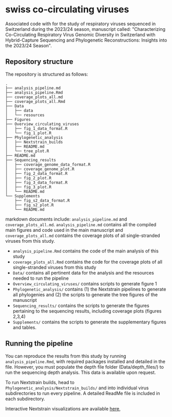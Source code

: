 # swiss co-circulating viruses

Associated code with for the study of respiratory viruses sequenced in Switzerland during the 2023/24 season, manuscript called: "Characterizing Co-Circulating Respiratory Virus Genomic Diversity in Switzerland with Hybrid-Capture Sequencing and Phylogenetic Reconstructions: Insights into the 2023/24 Season". 

## Repository structure

The repository is structured as follows:

```
.
├── analysis_pipeline.md
├── analysis_pipeline.Rmd
├── coverage_plots_all.md
├── coverage_plots_all.Rmd
├── Data
│   ├── data
│   └── resources
├── Figures
├── Overview_circulating_viruses
│   ├── fig_1_data_format.R
│   └── fig_1_plot.R
├── Phylogenetic_analysis
│   ├── Nextstrain_builds
│   ├── README.md
│   └── tree_plot.R
├── README.md
├── Sequencing_results
│   ├── coverage_genome_data_format.R
│   ├── coverage_genome_plot.R
│   ├── fig_2_data_format.R
│   ├── fig_2_plot.R
│   ├── fig_3_data_format.R
│   ├── fig_3_plot.R
│   └── README.md
└── Supplements
    ├── fig_s2_data_format.R
    ├── fig_s2_plot.R
    └── README.md
```

markdown documents include: `analysis_pipeline.md` and `coverage_plots_all.md`. `analysis_pipeline.md` contains all the compiled main figures and code used in the main manuscript and `coverage_plots_all.md` contains the coverage plots of all single-stranded viruses from this study. 

* `analysis_pipeline.Rmd` contains the code of the main analysis of this study
* `coverage_plots_all.Rmd` contains the code for the coverage plots of all single-stranded viruses from this study
* `Data/` contains all pertinent data for the analysis and the resources needed to run the pipeline
* `Overview_circulating_viruses/` contains scripts to generate figure 1
* `Phylogenetic_analysis/` contains (1) the Nextstrain pipelines to generate all phylogenies and (2) the scripts to generate the tree figures of the manuscript
* `Sequencing_results/` contains the scripts to generate the figures pertaining to the sequencing results, including coverage plots (figures 2,3,4)
* `Supplements/` contains the scripts to generate the supplementary figures and tables.

## Running the pipeline

You can reproduce the results from this study by running `analysis_pipeline.Rmd`, with required packages installed and detailed in the file. However, you must populate the depth file folder (Data/depth_files/) to run the sequencing depth analysis. This data is available upon request.

To run Nextstrain builds, head to `Phylogenetic_analysis/Nextstrain_builds/` and into individual virus subdirectories to run every pipeline. A detailed ReadMe file is included in each subdirectory. 

Interactive Nextstrain visualizations are available [here](https://nextstrain.org/community/cevo-public/ReVSeq-project),